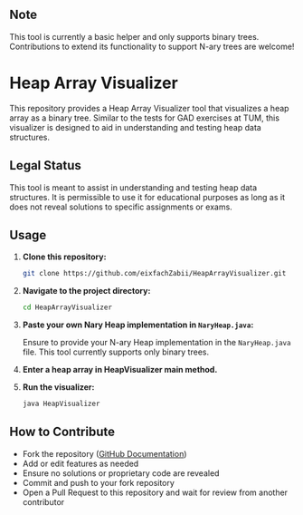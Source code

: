 ## Note

This tool is currently a basic helper and only supports binary trees. Contributions to extend its functionality to support N-ary trees are welcome!

# Heap Array Visualizer

This repository provides a Heap Array Visualizer tool that visualizes a heap array as a binary tree. Similar to the tests for GAD exercises at TUM, this visualizer is designed to aid in understanding and testing heap data structures.

## Legal Status

This tool is meant to assist in understanding and testing heap data structures. It is permissible to use it for educational purposes as long as it does not reveal solutions to specific assignments or exams.

## Usage

1. **Clone this repository:**

   ```bash
   git clone https://github.com/eixfachZabii/HeapArrayVisualizer.git
   ```

2. **Navigate to the project directory:**

   ```bash
   cd HeapArrayVisualizer
   ```

3. **Paste your own Nary Heap implementation in `NaryHeap.java`:**

   Ensure to provide your N-ary Heap implementation in the `NaryHeap.java` file. This tool currently supports only binary trees.

4. **Enter a heap array in HeapVisualizer main method.**

5. **Run the visualizer:**

   ```bash
   java HeapVisualizer
   ```

## How to Contribute

- Fork the repository ([GitHub Documentation](https://docs.github.com/en/get-started/quickstart/fork-a-repo))
- Add or edit features as needed
- Ensure no solutions or proprietary code are revealed
- Commit and push to your fork repository
- Open a Pull Request to this repository and wait for review from another contributor
